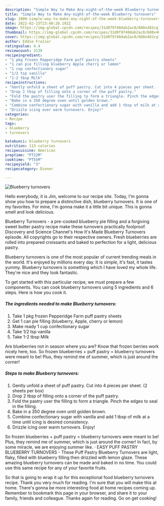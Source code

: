 ```yaml
---
description: "Simple Way to Make Any-night-of-the-week Blueberry turnovers"
title: "Simple Way to Make Any-night-of-the-week Blueberry turnovers"
slug: 1800-simple-way-to-make-any-night-of-the-week-blueberry-turnovers
date: 2022-02-15T23:40:20.192Z
image: https://img-global.cpcdn.com/recipes/31d0f9740dab2ac0/680x482cq70/blueberry-turnovers-recipe-main-photo.jpg
thumbnail: https://img-global.cpcdn.com/recipes/31d0f9740dab2ac0/680x482cq70/blueberry-turnovers-recipe-main-photo.jpg
cover: https://img-global.cpcdn.com/recipes/31d0f9740dab2ac0/680x482cq70/blueberry-turnovers-recipe-main-photo.jpg
author: Eddie Frazier
ratingvalue: 4.4
reviewcount: 3139
recipeingredient:
- "1 pkg frozen Pepperidge Farm puff pastry sheets"
- "1 can pie filling blueberry Apple cherry or lemon"
- "1 cup confectionary sugar"
- "1/2 tsp vanilla"
- "1-2 tbsp Milk"
recipeinstructions:
- "Gently unfold a sheet of puff pastry. Cut into 4 pieces per sheet. (2 sheets per box)"
- "Drop 2 tbsp of filling onto a corner of the puff pastry."
- "Fold the pastry user the filling to form a triangle. Pinch the edges to seal in the filling."
- "Bake in a 350 degree oven until golden brown."
- "Combine confectionary sugar with vanilla and add 1 tbsp of milk at a time until icing is desired consistency."
- "Drizzle icing over warm turnovers. Enjoy!"
categories:
- Recipe
tags:
- blueberry
- turnovers

katakunci: blueberry turnovers 
nutrition: 113 calories
recipecuisine: American
preptime: "PT22M"
cooktime: "PT55M"
recipeyield: "3"
recipecategory: Dinner

---
```



![Blueberry turnovers](https://img-global.cpcdn.com/recipes/31d0f9740dab2ac0/680x482cq70/blueberry-turnovers-recipe-main-photo.jpg)

Hello everybody, it is Jim, welcome to our recipe site. Today, I'm gonna show you how to prepare a distinctive dish, blueberry turnovers. It is one of my favorites. For mine, I'm gonna make it a little bit unique. This is gonna smell and look delicious.

Blueberry Turnovers - a pre-cooked blueberry pie filling and a forgiving sweet butter pastry recipe make these turnovers practically foolproof. Discovery and Science Channel&#39;s How It&#39;s Made Blueberry Turnovers episode. All copyrights go to their respective owners. Fresh blueberries are rolled into prepared croissants and baked to perfection for a light, delicious pastry.

Blueberry turnovers is one of the most popular of current trending meals in the world. It's enjoyed by millions every day. It is simple, it's fast, it tastes yummy. Blueberry turnovers is something which I have loved my whole life. They're nice and they look fantastic.


To get started with this particular recipe, we must prepare a few components. You can cook blueberry turnovers using 5 ingredients and 6 steps. Here is how you cook it.

<!--inarticleads1-->

##### The ingredients needed to make Blueberry turnovers:

1. Take 1 pkg frozen Pepperidge Farm puff pastry sheets
1. Get 1 can pie filling (blueberry, Apple, cherry or lemon)
1. Make ready 1 cup confectionary sugar
1. Take 1/2 tsp vanilla
1. Take 1-2 tbsp Milk


Are blueberries not in season where you are? Know that frozen berries work nicely here, too. So frozen blueberries + puff pastry = blueberry turnovers were meant to be! Plus, they remind me of summer, which is just around the corner! 

<!--inarticleads2-->

##### Steps to make Blueberry turnovers:

1. Gently unfold a sheet of puff pastry. Cut into 4 pieces per sheet. (2 sheets per box)
1. Drop 2 tbsp of filling onto a corner of the puff pastry.
1. Fold the pastry user the filling to form a triangle. Pinch the edges to seal in the filling.
1. Bake in a 350 degree oven until golden brown.
1. Combine confectionary sugar with vanilla and add 1 tbsp of milk at a time until icing is desired consistency.
1. Drizzle icing over warm turnovers. Enjoy!


So frozen blueberries + puff pastry = blueberry turnovers were meant to be! Plus, they remind me of summer, which is just around the corner! In fact, by some miracle, we are enjoying summer like. · EASY PUFF PASTRY BLUEBERRY TURNOVERS - These Puff Pastry Blueberry Turnovers are light, flaky, filled with blueberry filling then drizzled with lemon glaze. These amazing blueberry turnovers can be made and baked in no time. You could use this same recipe for any of your favorite fruits. 

So that is going to wrap it up for this exceptional food blueberry turnovers recipe. Thank you very much for reading. I'm sure that you will make this at home. There's gonna be more interesting food at home recipes coming up. Remember to bookmark this page in your browser, and share it to your family, friends and colleague. Thanks again for reading. Go on get cooking!
